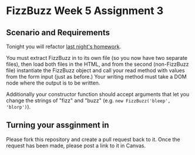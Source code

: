 # FizzBuzz Week 5 Assignment 3

## Scenario and Requirements

Tonight you will refactor [last night's homework](https://github.com/SEA-Design-Dev/fizzbuzz-redux__W5-A2).

You must extract FizzBuzz in to its own file (so you now have two separate files), then load both files in the HTML, and from the second (non-FizzBuzz file) instantiate the FizzBuzz object and call your read method with values from the form input (just as before.) Your writing method must take a DOM node where the output is to be written.

Additionally your constructor function should accept arguments that let you change the strings of "fizz" and "buzz" (e.g. `new FizzBuzz('bleep', 'blorp')`).


## Turning your assginment in

Please fork this repository and create a pull request back to it. Once the request has been made, please post a link to it in Canvas.
